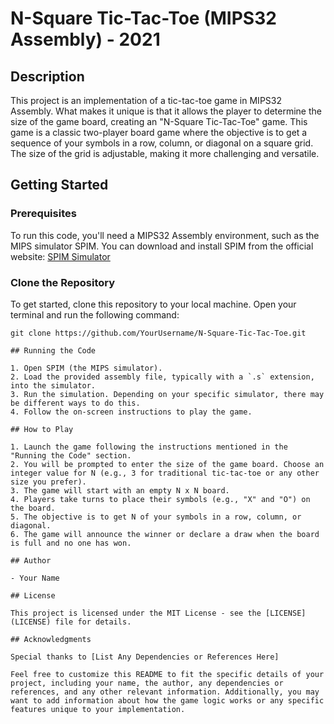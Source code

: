 # N-Square Tic-Tac-Toe (MIPS32 Assembly) - 2021

## Description

This project is an implementation of a tic-tac-toe game in MIPS32 Assembly. What makes it unique is that it allows the player to determine the size of the game board, creating an "N-Square Tic-Tac-Toe" game. This game is a classic two-player board game where the objective is to get a sequence of your symbols in a row, column, or diagonal on a square grid. The size of the grid is adjustable, making it more challenging and versatile.

## Getting Started

### Prerequisites

To run this code, you'll need a MIPS32 Assembly environment, such as the MIPS simulator SPIM. You can download and install SPIM from the official website: [SPIM Simulator](http://spimsimulator.sourceforge.net/)

### Clone the Repository

To get started, clone this repository to your local machine. Open your terminal and run the following command:

```shell
git clone https://github.com/YourUsername/N-Square-Tic-Tac-Toe.git

## Running the Code

1. Open SPIM (the MIPS simulator).
2. Load the provided assembly file, typically with a `.s` extension, into the simulator.
3. Run the simulation. Depending on your specific simulator, there may be different ways to do this.
4. Follow the on-screen instructions to play the game.

## How to Play

1. Launch the game following the instructions mentioned in the "Running the Code" section.
2. You will be prompted to enter the size of the game board. Choose an integer value for N (e.g., 3 for traditional tic-tac-toe or any other size you prefer).
3. The game will start with an empty N x N board.
4. Players take turns to place their symbols (e.g., "X" and "O") on the board.
5. The objective is to get N of your symbols in a row, column, or diagonal.
6. The game will announce the winner or declare a draw when the board is full and no one has won.

## Author

- Your Name

## License

This project is licensed under the MIT License - see the [LICENSE](LICENSE) file for details.

## Acknowledgments

Special thanks to [List Any Dependencies or References Here]

Feel free to customize this README to fit the specific details of your project, including your name, the author, any dependencies or references, and any other relevant information. Additionally, you may want to add information about how the game logic works or any specific features unique to your implementation.
